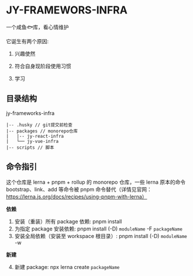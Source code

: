 # JY-FRAMEWORS-INFRA
一个咸鱼🐟库，看心情维护

它诞生有两个原因:

1. 兴趣使然

2. 符合自身现阶段使用习惯

3. 学习

## 目录结构
jy-frameworks-infra
```
|-- .husky // git提交前检查
|-- packages // monorepo仓库
|   |-- jy-react-infra
|   └── jy-vue-infra
|-- scripts // 脚本
```

## 命令指引 
这个仓库是 lerna + pnpm + rollup 的 monorepo 仓库，一些 lerna 原本的命令 bootstrap、link、add 等命令被 pnpm 命令替代（详情见官网：https://lerna.js.org/docs/recipes/using-pnpm-with-lerna）

**依赖**

1. 安装（重装）所有 package 依赖: pnpm install
2. 为指定 package 安装依赖: pnpm install (-D) `moduleName` -F `packageName`
3. 安装全局依赖（安装至 workspace 根目录）: pnpm install (-D) `moduleName` -w

**新建**

4. 新建 package: npx lerna create `packageName`